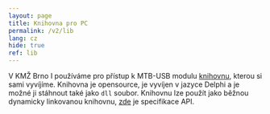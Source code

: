 ```yaml
---
layout: page
title: Knihovna pro PC
permalink: /v2/lib
lang: cz
hide: true
ref: lib
---
```


V KMŽ Brno I používáme pro přístup k MTB-USB modulu
[knihovnu](https://github.com/kmzbrnoI/mtb-lib), kterou si sami vyvíjíme.
Knihovna je opensource, je vyvíjen v jazyce Delphi a je možné ji stáhnout také
jako `dll` soubor. Knihovnu lze použít jako běžnou dynamicky linkovanou
knihovnu, [zde](https://github.com/kmzbrnoI/rcs-api) je specifikace API.

